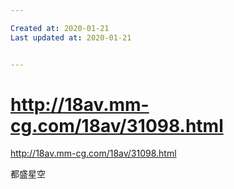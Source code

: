 ```yaml
---

Created at: 2020-01-21
Last updated at: 2020-01-21


---
```


# http://18av.mm-cg.com/18av/31098.html


<http://18av.mm-cg.com/18av/31098.html>

都盛星空

